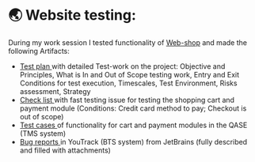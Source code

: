# 🌏 Website testing:
During my work session I tested functionality of <a href="http://demowebshop.tricentis.com/" title="WebApp" alt="WebApp">Web-shop</a> and made the following Artifacts:
- <a href="https://docs.google.com/spreadsheets/d/1JV6JCVNW-v_RHxaPr8NVzRrMOIBuhQXU/edit#gid=783151249" title="testplan" alt="testplan"> Test plan </a> with detailed Test-work on the project: Objective and Principles, What is In and Out of Scope testing work, Entry and Exit Conditions for test execution, Timescales, Test Environment, Risks assessment, Strategy
- <a href="https://docs.google.com/spreadsheets/d/1LC1so_KK8rQLjlEaigyJjv4LHEsEvkir/edit#gid=530666666" title="checklist" alt="checklist"> Check list </a> with fast testing issue for testing the shopping cart and payment module (Conditions: Credit card method to pay; Checkout is out of scope)
- <a href="https://drive.google.com/file/d/1ITn-TJe3iYMxhcyRPCh_SJOaWl9YhTiU/view?usp=sharing" title="testcase" alt="testcase"> Test cases </a> of functionality for cart and payment modules in the QASE (TMS system)
- <a href="https://drive.google.com/file/d/1hZex5ADhFs5ns-8lXb_tclXA5rcrAmMY/view?usp=sharing" title="bugreport" alt="bugreport"> Bug reports </a> in YouTrack (BTS system) from JetBrains (fully described and filled with attachments)